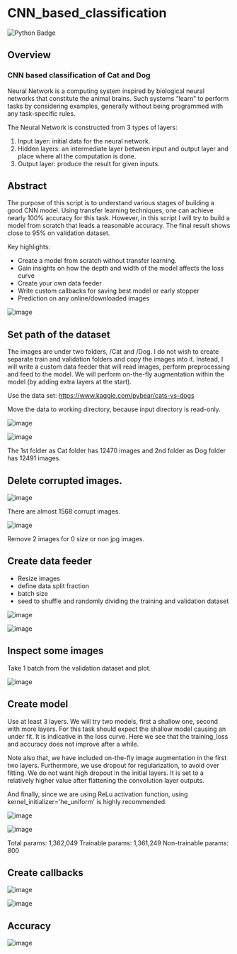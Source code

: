 # CNN_based_classification
![Python Badge](https://badges.aleen42.com/src/python.svg)
## Overview

### CNN based classification of Cat and Dog
Neural Network is a computing system inspired by biological neural networks that constitute the animal brains. Such systems “learn” to perform tasks by considering examples, generally without being programmed with any task-specific rules.


The Neural Network is constructed from 3 types of layers:
1. Input layer: initial data for the neural network.
2. Hidden layers: an intermediate layer between input and output layer and place where all the computation is done.
3. Output layer: produce the result for given inputs.


## Abstract

The purpose of this script is to understand various stages of building a good CNN model. Using transfer learning techniques, one can achieve nearly 100% accuracy for this task. However, in this script I will try to build a model from scratch that leads a reasonable accuracy. The final result shows close to 95% on validation dataset.

Key highlights:
- Create a model from scratch without transfer learning.
- Gain insights on how the depth and width of the model affects the loss curve
- Create your own data feeder
- Write custom callbacks for saving best model or early stopper
- Prediction on any online/downloaded images

![image](https://user-images.githubusercontent.com/57152712/170843920-d5fc08ac-ce52-43f3-8a89-69252304a9ac.png)

## Set path of the dataset

The images are under two folders, /Cat and /Dog. I do not wish to create separate train and validation folders and copy the images into it. Instead, I will write a custom data feeder that will read images, perform preprocessing and feed to the model. We will perform on-the-fly augmentation within the model (by adding extra layers at the start).

Use the data set: https://www.kaggle.com/pybear/cats-vs-dogs

Move the data to working directory, because input directory is read-only.

![image](https://user-images.githubusercontent.com/57152712/170844042-e686264a-e72c-4d48-aaa6-daa2509840cf.png)
 
![image](https://user-images.githubusercontent.com/57152712/170844046-0183b351-3da2-4440-9ef9-e2044c6ce625.png)
 
The 1st folder as Cat folder has 12470 images and 2nd folder as Dog folder has 12491 images. 

## Delete corrupted images.

![image](https://user-images.githubusercontent.com/57152712/170844060-50ec20d1-ad8e-40dc-871e-854bc7f08296.png)

There are almost 1568 corrupt images.
 
![image](https://user-images.githubusercontent.com/57152712/170844069-6ecc68c4-447c-49ab-bf9d-096a25a0a37d.png)

Remove 2 images for 0 size or non jpg images.

## Create data feeder

-	Resize images
-	define data split fraction
-	batch size
-	seed to shuffle and randomly dividing the training and validation dataset

 ![image](https://user-images.githubusercontent.com/57152712/170844081-6b3018a1-08b2-42f3-af6c-ec792ad63d80.png)

 ![image](https://user-images.githubusercontent.com/57152712/170844088-af79335e-5cd4-45a0-bb7b-2e3fdf5d7966.png)

## Inspect some images

Take 1 batch from the validation dataset and plot.

![image](https://user-images.githubusercontent.com/57152712/170844095-e9cc7183-50b5-43e5-9e19-32864652b048.png)
 
## Create model

Use at least 3 layers. We will try two models, first a shallow one, second with more layers. For this task should expect the shallow model causing an under fit. It is indicative in the loss curve. Here we see that the training_loss and accuracy does not improve after a while.

Note also that, we have included on-the-fly image augmentation in the first two layers. Furthermore, we use dropout for regularization, to avoid over fitting. We do not want high dropout in the initial layers. It is set to a relatively higher value after flattening the convolution layer outputs.

And finally, since we are using ReLu activation function, using kernel_initializer='he_uniform' is highly recommended.
 
![image](https://user-images.githubusercontent.com/57152712/170844099-4ce8bdd7-cbc7-49ed-a4e0-87804d651958.png)

![image](https://user-images.githubusercontent.com/57152712/170844103-e7c618ac-a13c-4732-8907-91263e9b6444.png)

Total params: 1,362,049
Trainable params: 1,361,249
Non-trainable params: 800

## Create callbacks

 ![image](https://user-images.githubusercontent.com/57152712/170844110-c396e3ef-ed22-4cee-a8b3-c3565ec17507.png)

 ![image](https://user-images.githubusercontent.com/57152712/170844112-8d209716-a253-44b5-a7e6-3ef3f2f7d5b0.png)
 
## Accuracy
 
![image](https://user-images.githubusercontent.com/57152712/170844121-b2712ee0-ea84-477c-b64d-03a696fb0d02.png)

 

